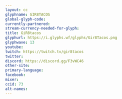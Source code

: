 ```yaml
---
layout: cc
glyphname: GIR8TACOS
global-glyph-code: 
currently-partnered: 
stream-currency-needed-for-glyph: 
title: GiR8tacos
glyphurl: https://i.glyphs.wf/glyphs/Gir8Tacos.png
glyphwave: 13
youtube: 
twitch: https://twitch.tv/gir8tacos
twitter: 
discord: https://discord.gg/F3vWC46
other-site: 
primary-language: 
facebook: 
mixer: 
ccid: 73
alt-names: 
---
```


